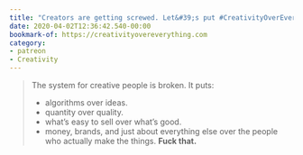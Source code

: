 ```yaml
---
title: "Creators are getting screwed. Let&#39;s put #CreativityOverEverything"
date: 2020-04-02T12:36:42.540-00:00
bookmark-of: https://creativityovereverything.com
category:
- patreon
- Creativity
---
```

> The system for creative people is broken.
> It puts:
>
> - algorithms over ideas.
> - quantity over quality.
> - what’s easy to sell over what’s good.
> - money, brands, and just about everything else over the people who actually make the things.
> **Fuck that.**

